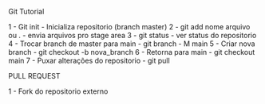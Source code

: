 Git Tutorial

1 - Git init - Inicializa repositorio (branch master)
2 - git add nome arquivo ou . - envia arquivos pro stage area
3 - git status - ver status do repositorio
4 - Trocar branch de master para main - git branch - M main
5 - Criar nova branch - git checkout -b nova_branch
6 - Retorna para main - git checkout main
7 - Puxar alterações do repositorio - git pull

PULL REQUEST

1 - Fork do repositorio externo
